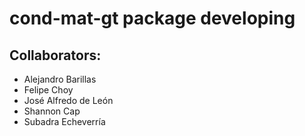 # cond-mat-gt package developing

## Collaborators:
- Alejandro Barillas
- Felipe Choy
- José Alfredo de León 
- Shannon Cap
- Subadra Echeverría
